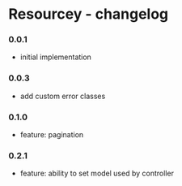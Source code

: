 # Resourcey - changelog
### 0.0.1
- initial implementation

### 0.0.3
- add custom error classes

### 0.1.0
- feature: pagination

### 0.2.1
- feature: ability to set model used by controller

